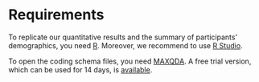 # Requirements

To replicate our quantitative results and the summary of participants' demographics, you need [R](https://www.r-project.org/). Moreover, we recommend to use [R Studio](https://www.rstudio.com/).

To open the coding schema files, you need [MAXQDA](https://www.maxqda.com/). A free trial version, which can be used for 14 days, is [available](https://www.maxqda.com/trial).

